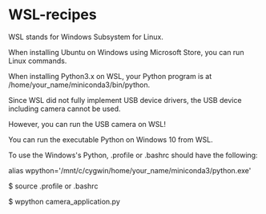 # WSL-recipes

WSL stands for Windows Subsystem for Linux.

When installing Ubuntu on Windows using Microsoft Store, 
you can run Linux commands.

When installing Python3.x on WSL, your Python program is 
at /home/your_name/miniconda3/bin/python.

Since WSL did not fully implement USB device drivers, 
the USB device including camera cannot be used.

However, you can run the USB camera on WSL!

You can run the executable Python on Windows 10 from WSL.

To use the Windows's Python, .profile or .bashrc should have the following:

alias wpython='/mnt/c/cygwin/home/your_name/miniconda3/python.exe'

$ source .profile or .bashrc

$ wpython camera_application.py

